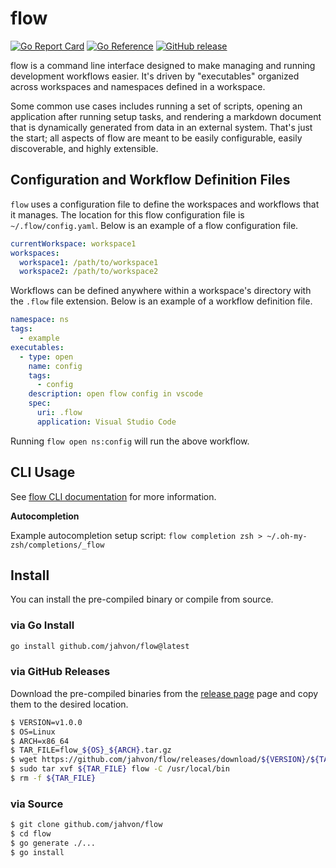 # flow 

[![Go Report Card](https://goreportcard.com/badge/github.com/jahvon/flow)](https://goreportcard.com/report/github.com/jahvon/flow)
[![Go Reference](https://pkg.go.dev/badge/github.com/jahvon/flow.svg)](https://pkg.go.dev/github.com/jahvon/flow)
[![GitHub release](https://img.shields.io/github/v/release/jahvon/flow)](https://github.com/jahvon/flow/releases)

flow is a command line interface designed to make managing and running development workflows easier. It's driven by
"executables" organized across workspaces and namespaces defined in a workspace.

Some common use cases includes running a set of scripts, opening an application after running setup tasks,
and rendering a markdown document that is dynamically generated from data in an external system.
That's just the start; all aspects of flow are meant to be easily configurable, easily discoverable, and highly extensible.

## Configuration and Workflow Definition Files

`flow` uses a configuration file to define the workspaces and workflows that it manages. 
The location for this flow configuration file is `~/.flow/config.yaml`. Below is an example of a flow configuration file.

```yaml
currentWorkspace: workspace1
workspaces:
  workspace1: /path/to/workspace1
  workspace2: /path/to/workspace2
```

Workflows can be defined anywhere within a workspace's directory with the `.flow` file extension.
Below is an example of a workflow definition file.

```yaml
namespace: ns
tags:
  - example
executables:
  - type: open
    name: config
    tags:
      - config
    description: open flow config in vscode
    spec:
      uri: .flow
      application: Visual Studio Code
```

Running `flow open ns:config` will run the above workflow.

## CLI Usage

See [flow CLI documentation](docs/cli/flow.md) for more information.

**Autocompletion**

Example autocompletion setup script: `flow completion zsh > ~/.oh-my-zsh/completions/_flow`

## Install

You can install the pre-compiled binary or compile from source.

### via Go Install

```bash
go install github.com/jahvon/flow@latest
```

### via GitHub Releases

Download the pre-compiled binaries from the [release page](https://github.com/jahvon/flow/releases) page and copy them to the desired location.

```bash
$ VERSION=v1.0.0
$ OS=Linux
$ ARCH=x86_64
$ TAR_FILE=flow_${OS}_${ARCH}.tar.gz
$ wget https://github.com/jahvon/flow/releases/download/${VERSION}/${TAR_FILE}
$ sudo tar xvf ${TAR_FILE} flow -C /usr/local/bin
$ rm -f ${TAR_FILE}
```

### via Source

```bash
$ git clone github.com/jahvon/flow
$ cd flow
$ go generate ./...
$ go install
```
